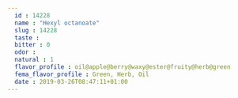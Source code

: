 ```yaml
---
  id : 14228
  name : "Hexyl octanoate"
  slug : 14228
  taste : 
  bitter : 0
  odor : 
  natural : 1
  flavor_profile : oil@apple@berry@waxy@ester@fruity@herb@green
  fema_flavor_profile : Green, Herb, Oil
  date : 2019-03-26T08:47:11+01:00
---
```



